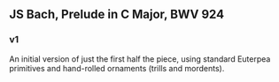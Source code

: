 ## JS Bach, Prelude in C Major, BWV 924

### v1

An initial version of just the first half the piece, using standard Euterpea primitives and hand-rolled ornaments (trills and mordents).


